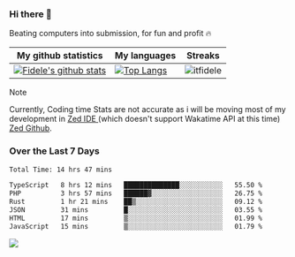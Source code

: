 ### Hi there 👋
<p>Beating computers into submission, for fun and profit 🔥</p>

|My github statistics|My languages|Streaks|
|-|-|-|
|[![Fidele's github stats](https://github-readme-stats.vercel.app/api?username=itfidele&count_private=true&show_icons=true&theme=dark&hide_title=true)](https://github.com/itfidele)|[![Top Langs](https://github-readme-stats.vercel.app/api/top-langs/?username=itfidele&show_icons=true&langs_count=8&theme=dark&layout=compact&hide_title=true)](https://github.com/itfidele)|![itfidele](https://github-readme-streak-stats.herokuapp.com/?user=itfidele&theme=dark)

> [!NOTE]  
> Currently, Coding time Stats are not accurate as i will be moving most of my development in <a href="https://zed.dev" target="_blank"> Zed IDE </a> (which doesn't support Wakatime API at this time) <a href="https://github.com/zed-industries/zed">Zed Github</a>.

### Over the Last 7 Days
<!--START_SECTION:waka-->

```txt
Total Time: 14 hrs 47 mins

TypeScript   8 hrs 12 mins   ██████████████░░░░░░░░░░░   55.50 %
PHP          3 hrs 57 mins   ██████▓░░░░░░░░░░░░░░░░░░   26.75 %
Rust         1 hr 21 mins    ██▒░░░░░░░░░░░░░░░░░░░░░░   09.12 %
JSON         31 mins         █░░░░░░░░░░░░░░░░░░░░░░░░   03.55 %
HTML         17 mins         ▒░░░░░░░░░░░░░░░░░░░░░░░░   01.99 %
JavaScript   15 mins         ▒░░░░░░░░░░░░░░░░░░░░░░░░   01.79 %
```

<!--END_SECTION:waka-->



![](https://komarev.com/ghpvc/?username=itfidele)
